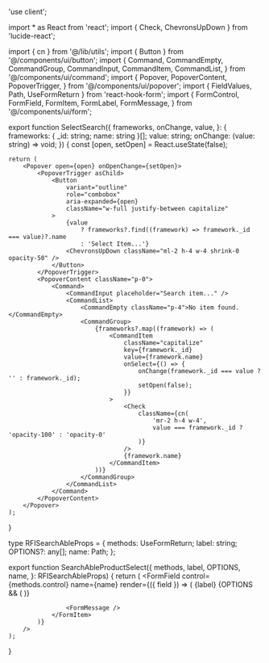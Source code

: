 'use client';

import * as React from 'react';
import { Check, ChevronsUpDown } from 'lucide-react';

import { cn } from '@/lib/utils';
import { Button } from '@/components/ui/button';
import {
	Command,
	CommandEmpty,
	CommandGroup,
	CommandInput,
	CommandItem,
	CommandList,
} from '@/components/ui/command';
import {
	Popover,
	PopoverContent,
	PopoverTrigger,
} from '@/components/ui/popover';
import { FieldValues, Path, UseFormReturn } from 'react-hook-form';
import {
	FormControl,
	FormField,
	FormItem,
	FormLabel,
	FormMessage,
} from '@/components/ui/form';

export function SelectSearch({
	frameworks,
	onChange,
	value,
}: {
	frameworks: { _id: string; name: string }[];
	value: string;
	onChange: (value: string) => void;
}) {
	const [open, setOpen] = React.useState(false);

	return (
		<Popover open={open} onOpenChange={setOpen}>
			<PopoverTrigger asChild>
				<Button
					variant="outline"
					role="combobox"
					aria-expanded={open}
					className="w-full justify-between capitalize"
				>
					{value
						? frameworks?.find((framework) => framework._id === value)?.name
						: 'Select Item...'}
					<ChevronsUpDown className="ml-2 h-4 w-4 shrink-0 opacity-50" />
				</Button>
			</PopoverTrigger>
			<PopoverContent className="p-0">
				<Command>
					<CommandInput placeholder="Search item..." />
					<CommandList>
						<CommandEmpty className="p-4">No item found.</CommandEmpty>
						<CommandGroup>
							{frameworks?.map((framework) => (
								<CommandItem
									className="capitalize"
									key={framework._id}
									value={framework.name}
									onSelect={() => {
										onChange(framework._id === value ? '' : framework._id);
										setOpen(false);
									}}
								>
									<Check
										className={cn(
											'mr-2 h-4 w-4',
											value === framework._id ? 'opacity-100' : 'opacity-0'
										)}
									/>
									{framework.name}
								</CommandItem>
							))}
						</CommandGroup>
					</CommandList>
				</Command>
			</PopoverContent>
		</Popover>
	);
}

type RFISearchAbleProps<T extends FieldValues> = {
	methods: UseFormReturn<T>;
	label: string;
	OPTIONS?: any[];
	name: Path<T>;
};

export function SearchAbleProductSelect<T extends FieldValues>({
	methods,
	label,
	OPTIONS,
	name,
}: RFISearchAbleProps<T>) {
	return (
		<FormField
			control={methods.control}
			name={name}
			render={({ field }) => (
				<FormItem className="space-y-3">
					<FormLabel className="block">{label}</FormLabel>
					<FormControl>
						{OPTIONS && (
							<SelectSearch
								frameworks={OPTIONS}
								value={field.value}
								onChange={field.onChange}
							/>
						)}
					</FormControl>

					<FormMessage />
				</FormItem>
			)}
		/>
	);
}
